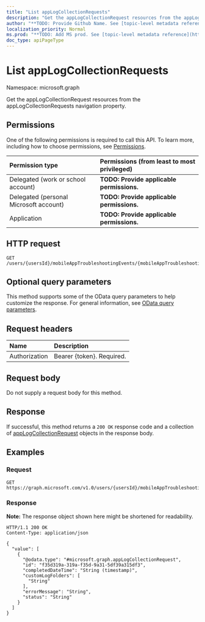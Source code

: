 ```yaml
---
title: "List appLogCollectionRequests"
description: "Get the appLogCollectionRequest resources from the appLogCollectionRequests navigation property."
author: "**TODO: Provide Github Name. See [topic-level metadata reference](https://msgo.azurewebsites.net/add/document/guidelines/metadata.html#topic-level-metadata)**"
localization_priority: Normal
ms.prod: "**TODO: Add MS prod. See [topic-level metadata reference](https://msgo.azurewebsites.net/add/document/guidelines/metadata.html#topic-level-metadata)**"
doc_type: apiPageType
---
```


# List appLogCollectionRequests
Namespace: microsoft.graph



Get the appLogCollectionRequest resources from the appLogCollectionRequests navigation property.

## Permissions
One of the following permissions is required to call this API. To learn more, including how to choose permissions, see [Permissions](/graph/permissions-reference).

|Permission type|Permissions (from least to most privileged)|
|:---|:---|
|Delegated (work or school account)|**TODO: Provide applicable permissions.**|
|Delegated (personal Microsoft account)|**TODO: Provide applicable permissions.**|
|Application|**TODO: Provide applicable permissions.**|

## HTTP request

<!-- {
  "blockType": "ignored"
}
-->
``` http
GET /users/{usersId}/mobileAppTroubleshootingEvents/{mobileAppTroubleshootingEventId}/appLogCollectionRequests
```

## Optional query parameters
This method supports some of the OData query parameters to help customize the response. For general information, see [OData query parameters](/graph/query-parameters).

## Request headers
|Name|Description|
|:---|:---|
|Authorization|Bearer {token}. Required.|

## Request body
Do not supply a request body for this method.

## Response

If successful, this method returns a `200 OK` response code and a collection of [appLogCollectionRequest](../resources/applogcollectionrequest.md) objects in the response body.

## Examples

### Request
<!-- {
  "blockType": "request",
  "name": "list_applogcollectionrequest"
}
-->
``` http
GET https://graph.microsoft.com/v1.0/users/{usersId}/mobileAppTroubleshootingEvents/{mobileAppTroubleshootingEventId}/appLogCollectionRequests
```


### Response
**Note:** The response object shown here might be shortened for readability.
<!-- {
  "blockType": "response",
  "truncated": true,
  "@odata.type": "Collection(microsoft.graph.appLogCollectionRequest)"
}
-->
``` http
HTTP/1.1 200 OK
Content-Type: application/json

{
  "value": [
    {
      "@odata.type": "#microsoft.graph.appLogCollectionRequest",
      "id": "f35d319a-319a-f35d-9a31-5df39a315df3",
      "completedDateTime": "String (timestamp)",
      "customLogFolders": [
        "String"
      ],
      "errorMessage": "String",
      "status": "String"
    }
  ]
}
```


